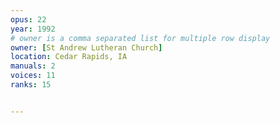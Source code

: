 ```yaml
---
opus: 22
year: 1992
# owner is a comma separated list for multiple row display
owner: [St Andrew Lutheran Church]
location: Cedar Rapids, IA
manuals: 2
voices: 11
ranks: 15


---
```

